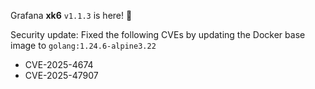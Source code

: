 Grafana **xk6** `v1.1.3` is here! 🎉

Security update: Fixed the following CVEs by updating the Docker base image to `golang:1.24.6-alpine3.22`
 - CVE-2025-4674
 - CVE-2025-47907
